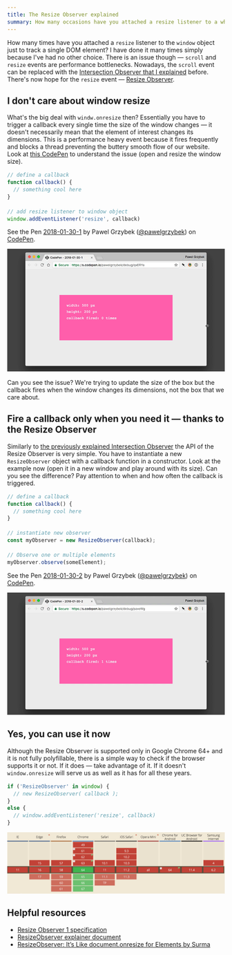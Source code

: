 ```yaml
---
title: The Resize Observer explained
summary: How many occasions have you attached a resize listener to a whole document just to track changes on a single DOM element? Those times are over — the Resize Observer is here.
---
```


How many times have you attached a `resize` listener to the `window` object just to track a single DOM element? I have done it many times simply because I've had no other choice. There is an issue though — `scroll` and `resize` events are performance bottlenecks. Nowadays, the `scroll` event can be replaced with the [Intersection Observer that I explained](https://pawelgrzybek.com/the-intersection-observer-api-explained/) before. There's now hope for the `resize` event — [Resize Observer](https://wicg.github.io/ResizeObserver/).

## I don't care about window resize

What's the big deal with `windw.onresize` then? Essentially you have to trigger a callback every single time the size of the window changes — it doesn't necessarily mean that the element of interest changes its dimensions. This is a performance heavy event because it fires frequently and blocks a thread preventing the buttery smooth flow of our website.
Look at [this CodePen](https://codepen.io/pawelgrzybek/pen/qxERYa) to understand the issue (open and resize the window size).

```js
// define a callback
function callback() {
  // something cool here
}

// add resize listener to window object
window.addEventListener('resize', callback)
```

<p data-height="320" data-theme-id="light" data-slug-hash="qxERYa" data-default-tab="result" data-user="pawelgrzybek" data-embed-version="2" data-pen-title="2018-01-30-1" class="codepen">See the Pen <a href="https://codepen.io/pawelgrzybek/pen/qxERYa/">2018-01-30-1</a> by Pawel Grzybek (<a href="https://codepen.io/pawelgrzybek">@pawelgrzybek</a>) on <a href="https://codepen.io">CodePen</a>.</p>
<script async src="https://production-assets.codepen.io/assets/embed/ei.js"></script>

![window.onresize callbacks](2018-01-30-1.gif)

Can you see the issue? We're trying to update the size of the box but the callback fires when the window changes its dimensions, not the box that we care about.

## Fire a callback only when you need it — thanks to the Resize Observer

Similarly to [the previously explained Intersection Observer](https://pawelgrzybek.com/the-intersection-observer-api-explained/) the API of the Resize Observer is very simple. You have to instantiate a new `ResizeObserver` object with a callback function in a constructor. Look at the example now (open it in a new window and play around with its size). Can you see the difference? Pay attention to when and how often the callback is triggered.

```js
// define a callback
function callback() {
  // something cool here
}

// instantiate new observer
const myObserver = new ResizeObserver(callback);

// Observe one or multiple elements
myObserver.observe(someElement);
```

<p data-height="320" data-theme-id="light" data-slug-hash="paveWg" data-default-tab="result" data-user="pawelgrzybek" data-embed-version="2" data-pen-title="2018-01-30-2" class="codepen">See the Pen <a href="https://codepen.io/pawelgrzybek/pen/paveWg/">2018-01-30-2</a> by Pawel Grzybek (<a href="https://codepen.io/pawelgrzybek">@pawelgrzybek</a>) on <a href="https://codepen.io">CodePen</a>.</p>
<script async src="https://production-assets.codepen.io/assets/embed/ei.js"></script>

![Resize Observer callbacks](2018-01-30-2.gif)

## Yes, you can use it now

Although the Resize Observer is supported only in Google Chrome 64+ and it is not fully polyfillable, there is a simple way to check if the browser supports it or not. If it does — take advantage of it. If it doesn't `window.onresize` will serve us as well as it has for all these years.

```js
if ('ResizeObserver' in window) {
  // new ResizeObserver( callback );
}
else {
  // window.addEventListener('resize', callback)
}
```

![Resize Observer support table](2018-01-30-3.jpg)

## Helpful resources

- [Resize Observer 1 specification](https://wicg.github.io/ResizeObserver/)
- [ResizeObserver explainer document](https://github.com/WICG/ResizeObserver/blob/master/explainer.md)
- [ResizeObserver: It’s Like document.onresize for Elements by Surma](https://developers.google.com/web/updates/2016/10/resizeobserver)
